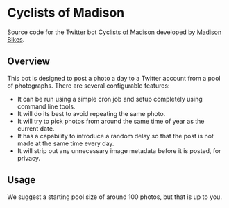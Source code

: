 # Cyclists of Madison
Source code for the Twitter bot [Cyclists of Madison](https://twitter.com/cyclists_of_msn) developed by [Madison Bikes](https://madisonbikes.org).

## Overview
This bot is designed to post a photo a day to a Twitter account from a pool of photographs. There are several configurable features:
* It can be run using a simple cron job and setup completely using command line tools.
* It will do its best to avoid repeating the same photo.
* It will try to pick photos from around the same time of year as the current date.
* It has a capability to introduce a random delay so that the post is not made at the same time every day.
* It will strip out any unnecessary image metadata before it is posted, for privacy.

## Usage
We suggest a starting pool size of around 100 photos, but that is up to you.

